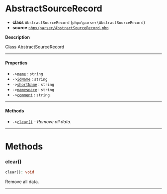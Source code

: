 # AbstractSourceRecord

- **class** `AbstractSourceRecord` (`phpx\parser\AbstractSourceRecord`)
- **source** [`phpx/parser/AbstractSourceRecord.php`](./src/main/resources/JPHP-INF/sdk/phpx/parser/AbstractSourceRecord.php)

**Description**

Class AbstractSourceRecord

---

#### Properties

- `->`[`name`](#prop-name) : `string`
- `->`[`idName`](#prop-idname) : `string`
- `->`[`shortName`](#prop-shortname) : `string`
- `->`[`namespace`](#prop-namespace) : `string`
- `->`[`comment`](#prop-comment) : `string`

---

#### Methods

- `->`[`clear()`](#method-clear) - _Remove all data._

---
# Methods

<a name="method-clear"></a>

### clear()
```php
clear(): void
```
Remove all data.

---
